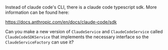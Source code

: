 Instead of claude code's CLI, there is a claude code typescript sdk. More information can be found here:

https://docs.anthropic.com/en/docs/claude-code/sdk


Can you make a new version of `ClaudeService` and `ClaudeCodeService` called `ClaudeCodeSDKService` that implements the necessary interface so the `ClaudeServiceFactory` can use it?